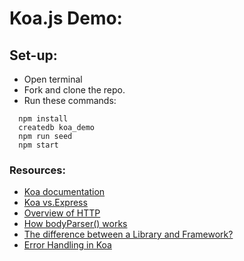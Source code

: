 # Koa.js Demo:

## Set-up:
- Open terminal 
- Fork and clone the repo.
- Run these commands: 

```
  npm install
  createdb koa_demo
  npm run seed
  npm start
```

### Resources:
  - [Koa documentation](https://koajs.com/)
  - [Koa vs.Express](https://github.com/koajs/koa/blob/master/docs/koa-vs-express.md)
  - [Overview of HTTP](https://developer.mozilla.org/en-US/docs/Web/HTTP/Overview)
  - [How bodyParser() works](https://medium.com/@adamzerner/how-bodyparser-works-247897a93b90)
  - [The difference between a Library and Framework?](https://www.freecodecamp.org/news/the-difference-between-a-framework-and-a-library-bd133054023f/)
  - [Error Handling in Koa](https://github.com/koajs/koa/blob/master/docs/error-handling.md)